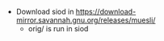 - Download siod in https://download-mirror.savannah.gnu.org/releases/muesli/
  - orig/ is run in siod
